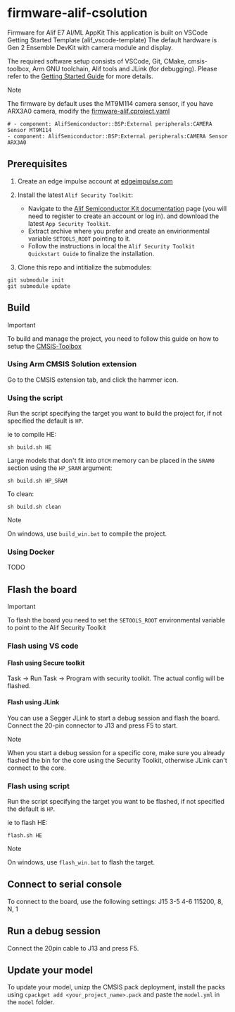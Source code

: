 # firmware-alif-csolution

Firmware for Alif E7 AI/ML AppKit
This application is built on VSCode Getting Started Template (alif_vscode-template)
The default hardware is Gen 2 Ensemble DevKit with camera module and display.

The required software setup consists of VSCode, Git, CMake, cmsis-toolbox, Arm GNU toolchain, Alif tools and JLink (for debugging).
Please refer to the [Getting Started Guide](https://alifsemi.com/download/AUGD0012) for more details.

> [!Note]
> The firmware by default uses the MT9M114 camera sensor, if you have ARX3A0 camera, modify the [firmware-alif.cproject.yaml](firmware-alif.cproject.yaml)
> ```
> # - component: AlifSemiconductor::BSP:External peripherals:CAMERA Sensor MT9M114
> - component: AlifSemiconductor::BSP:External peripherals:CAMERA Sensor ARX3A0
> ```

## Prerequisites
1. Create an edge impulse account at [edgeimpulse.com](https://www.edgeimpulse.com/)
2. Install the latest `Alif Security Toolkit`:

    * Navigate to the [Alif Semiconductor Kit documentation](https://alifsemi.com/kits) page (you will need to register to create an account or log in). and download the latest `App Security Toolkit`.
    * Extract archive where you prefer and create an envirionmental variable `SETOOLS_ROOT` pointing to it.
    * Follow the instructions in local the `Alif Security Toolkit Quickstart Guide` to finalize the installation.
3. Clone this repo and intitialize the submodules:
```
git submodule init
git submodule update
```

## Build
> [!IMPORTANT]
> To build and manage the project, you need to follow this guide on how to setup the [CMSIS-Toolbox](https://github.com/Open-CMSIS-Pack/cmsis-toolbox/blob/main/docs/README.md)

### Using Arm CMSIS Solution extension
Go to the CMSIS extension tab, and click the hammer icon.

### Using the script
Run the script specifying the target you want to build the project for, if not specified the default is `HP`.

ie to compile HE:
```
sh build.sh HE
```

Large models that don't fit into `DTCM` memory can be placed in the `SRAM0` section using the `HP_SRAM` argument:
```
sh build.sh HP_SRAM
```

To clean:
```
sh build.sh clean
```

> [!NOTE]
> On windows, use `build_win.bat` to compile the project.

### Using Docker
TODO

## Flash the board
> [!IMPORTANT]
> To flash the board you need to set the `SETOOLS_ROOT` environmental variable to point to the Alif Security Toolkit

### Flash using VS code

#### Flash using Secure toolkit
Task -> Run Task -> Program with security toolkit.
The actual config will be flashed.

#### Flash using JLink
You can use a Segger JLink to start a debug session and flash the board.
Connect the 20-pin connector to J13 and press F5 to start.

> [!NOTE]
> When you start a debug session for a specific core, make sure you already flashed the bin for the core using the Security Toolkit, otherwise JLink can't connect to the core.

### Flash using script
Run the script specifying the target you want to be flashed, if not specified the default is `HP`.

ie to flash HE:
```
flash.sh HE
```

> [!NOTE]
> On windows, use `flash_win.bat` to flash the target.

## Connect to serial console
To connect to the board, use the following settings:
J15
3-5
4-6
115200, 8, N, 1


## Run a debug session
Connect the 20pin cable to J13 and press F5.

## Update your model
To update your model, unizp the CMSIS pack deployment, install the packs using `cpackget add <your_project_name>.pack` and paste the `model.yml` in the `model` folder.
